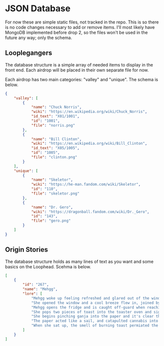 # JSON Database

For now these are simple static files, not tracked in the repo. This is so there is no code changes necessary to add or remove items. I'll most likely have MongoDB implemented before drop 2, so the files won't be used in the future any way; only the schema.

## Looplegangers

The database structure is a simple array of needed items to display in the front end. Each airdrop will be placed in their own separate file for now.

Each airdrop has two main categories: "valley" and "unique". The schema is below.

```json
{
    "valley": [
        {
            "name": "Chuck Norris",
            "wiki": "https://en.wikipedia.org/wiki/Chuck_Norris",
            "id_text": "X01/1001",
            "id": "1001",
            "file": "norris.png"
        },
        {
            "name": "Bill Clinton",
            "wiki": "https://en.wikipedia.org/wiki/Bill_Clinton",
            "id_text": "X05/1005",
            "id": "1005",
            "file": "clinton.png"
        }
    ],
    "unique": [
        {
            "name": "Skeletor",
            "wiki": "https://he-man.fandom.com/wiki/Skeletor",
            "id": "110",
            "file": "skeletor.png"
        },
        {
            "name": "Dr. Gero",
            "wiki": "https://dragonball.fandom.com/wiki/Dr._Gero",
            "id": "143",
            "file": "gero.png"
        }
    ]
}
```

## Origin Stories

The database structure holds as many lines of text as you want and some basics on the Loophead. Scehma is below.

```json
[
    {
        "id": "267",
        "name": "Mehgg",
        "lore": [
            "Mehgg woke up feeling refreshed and glared out of the window of her personal living capsule. It was a beautiful, sunny day outside and she could see birds playing with each other, jumping from limb to limb.",
            "She opened the window and a cool breeze flew in, joined by birds whistling melodies for anyone who would listen. \"Eggs, toast, and some crispy bacon with a nice joint sounds perfect.\" Her tummy began grumbling.",
            "Mehgg opens the fridge and is caught off-guard when reaching for the eggs. It's too light, there are none left. Disappointed, she continued searching for the bacon, but only found a package of empty dreams.",
            "She pops two pieces of toast into the toaster oven and sighs knowing she won't get to treat her taste buds; at least she can still treat her brain. Mehgg grabs her box of rolling stuff and sits by the window.",
            "She begins pinching ganja into the paper and it's clear there is barely enough for even one joint, but she can make it work. Suddenly, a strong breeze comes through the window as she drops in the last pinch.",
            "The paper acted like a sail, and catapulted cannabis into the air and circulated it through the room. Grasping desperately at the air to catch even a small morsel, she tripped over her bed and fell to the ground.",
            "When she sat up, the smell of burning toast permiated the air. Mehgg had never experienced such bullshit before."
        ]
    }
]
```
